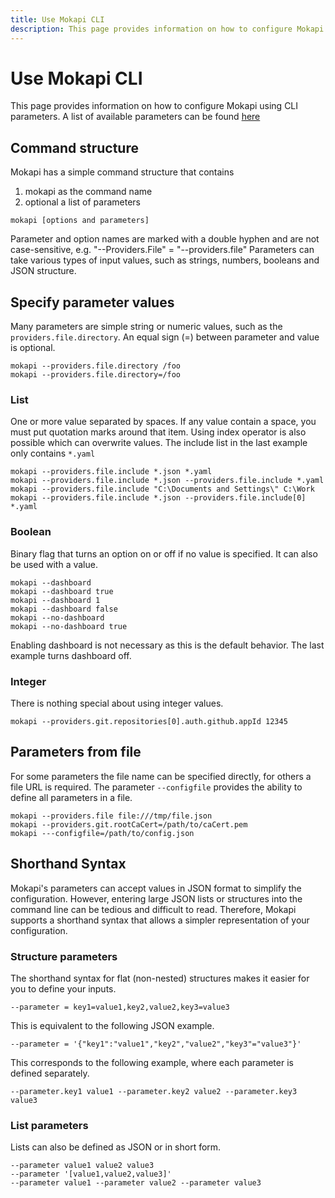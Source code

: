 ```yaml
---
title: Use Mokapi CLI
description: This page provides information on how to configure Mokapi using CLI parameters.
---
```

# Use Mokapi CLI

This page provides information on how to configure Mokapi using CLI parameters. A list of available parameters can be found [here](/docs/configuration/reference.md)

## Command structure

Mokapi has a simple command structure that contains

1. mokapi as the command name
2. optional a list of parameters

```shell
mokapi [options and parameters]
```

Parameter and option names are marked with a double hyphen and are not case-sensitive, e.g. "--Providers.File" = "--providers.file"
Parameters can take various types of input values, such as strings, numbers, booleans and JSON structure.

## Specify parameter values

Many parameters are simple string or numeric values, such as the `providers.file.directory`. An equal sign (=) between 
parameter and value is optional.

```shell
mokapi --providers.file.directory /foo
mokapi --providers.file.directory=/foo
```

### List

One or more value separated by spaces. If any value contain a space, you must put quotation marks around that item.
Using index operator is also possible which can overwrite values. The include list in the last example only contains `*.yaml`

```shell
mokapi --providers.file.include *.json *.yaml
mokapi --providers.file.include *.json --providers.file.include *.yaml
mokapi --providers.file.include "C:\Documents and Settings\" C:\Work
mokapi --providers.file.include *.json --providers.file.include[0] *.yaml
```

### Boolean

Binary flag that turns an option on or off if no value is specified. It can also be used with a value.

```shell
mokapi --dashboard
mokapi --dashboard true
mokapi --dashboard 1
mokapi --dashboard false
mokapi --no-dashboard
mokapi --no-dashboard true
```

Enabling dashboard is not necessary as this is the default behavior. The last example turns dashboard off.

### Integer

There is nothing special about using integer values.

```shell
mokapi --providers.git.repositories[0].auth.github.appId 12345
```

## Parameters from file

For some parameters the file name can be specified directly, for others a file URL is required.
The parameter `--configfile` provides the ability to define all parameters in a file.

```shell
mokapi --providers.file file:///tmp/file.json
mokapi --providers.git.rootCaCert=/path/to/caCert.pem
mokapi ---configfile=/path/to/config.json
```

## Shorthand Syntax

Mokapi's parameters can accept values in JSON format to simplify the configuration.
However, entering large JSON lists or structures into the command line can be tedious and difficult to read.
Therefore, Mokapi supports a shorthand syntax that allows a simpler representation of your configuration.

### Structure parameters

The shorthand syntax for flat (non-nested) structures makes it easier for you to define your inputs.

```shell
--parameter = key1=value1,key2,value2,key3=value3
```

This is equivalent to the following JSON example.

```shell
--parameter = '{"key1":"value1","key2","value2","key3"="value3"}'
```

This corresponds to the following example, where each parameter is defined separately.

```shell
--parameter.key1 value1 --parameter.key2 value2 --parameter.key3 value3
```

### List parameters

Lists can also be defined as JSON or in short form.

```shell
--parameter value1 value2 value3
--parameter '[value1,value2,value3]'
--parameter value1 --parameter value2 --parameter value3
```
